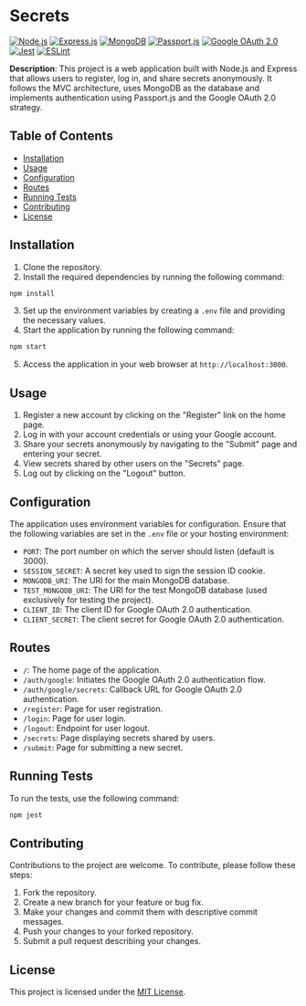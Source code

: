 # Secrets

[![Node.js](https://img.shields.io/badge/Node.js-%3E%3D%2012.0.0-brightgreen)](https://nodejs.org/)
[![Express.js](https://img.shields.io/badge/Express.js-%3E%3D%204.17.1-blue)](https://expressjs.com/)
[![MongoDB](https://img.shields.io/badge/MongoDB-%3E%3D%204.4.0-green)](https://www.mongodb.com/)
[![Passport.js](https://img.shields.io/badge/Passport.js-%3E%3D%200.4.1-orange)](http://www.passportjs.org/)
[![Google OAuth 2.0](https://img.shields.io/badge/Google%20OAuth%202.0-%3E%3D%202.0.0-yellow)](https://developers.google.com/identity/protocols/oauth2)
[![Jest](https://img.shields.io/badge/Tests-Jest-9cf)](https://jestjs.io/)
[![ESLint](https://img.shields.io/badge/Code%20Style-ESLint-4B32C3)](https://eslint.org/)

**Description**: This project is a web application built with Node.js and Express that allows users to register, log in, and share secrets anonymously. It follows the MVC architecture, uses MongoDB as the database and implements authentication using Passport.js and the Google OAuth 2.0 strategy.

## Table of Contents

- [Installation](#installation)
- [Usage](#usage)
- [Configuration](#configuration)
- [Routes](#routes)
- [Running Tests](#running-tests)
- [Contributing](#contributing)
- [License](#license)

## Installation

1. Clone the repository.
2. Install the required dependencies by running the following command:
```bash
npm install
```
3. Set up the environment variables by creating a `.env` file and providing the necessary values.
4. Start the application by running the following command:
```bash
npm start
```
5. Access the application in your web browser at `http://localhost:3000`.

## Usage

1. Register a new account by clicking on the "Register" link on the home page.
2. Log in with your account credentials or using your Google account.
3. Share your secrets anonymously by navigating to the "Submit" page and entering your secret.
4. View secrets shared by other users on the "Secrets" page.
5. Log out by clicking on the "Logout" button.

## Configuration

The application uses environment variables for configuration. Ensure that the following variables are set in the `.env` file or your hosting environment:

- `PORT`: The port number on which the server should listen (default is 3000).
- `SESSION_SECRET`: A secret key used to sign the session ID cookie.
- `MONGODB_URI`: The URI for the main MongoDB database. 
- `TEST_MONGODB_URI`: The URI for the test MongoDB database (used exclusively for testing the project). 
- `CLIENT_ID`: The client ID for Google OAuth 2.0 authentication.
- `CLIENT_SECRET`: The client secret for Google OAuth 2.0 authentication.

## Routes

- `/`: The home page of the application.
- `/auth/google`: Initiates the Google OAuth 2.0 authentication flow.
- `/auth/google/secrets`: Callback URL for Google OAuth 2.0 authentication.
- `/register`: Page for user registration.
- `/login`: Page for user login.
- `/logout`: Endpoint for user logout.
- `/secrets`: Page displaying secrets shared by users.
- `/submit`: Page for submitting a new secret.

## Running Tests
To run the tests, use the following command:
```bash
npm jest
```

## Contributing

Contributions to the project are welcome. To contribute, please follow these steps:

1. Fork the repository.
2. Create a new branch for your feature or bug fix.
3. Make your changes and commit them with descriptive commit messages.
4. Push your changes to your forked repository.
5. Submit a pull request describing your changes.

## License

This project is licensed under the [MIT License](https://opensource.org/licenses/MIT).
